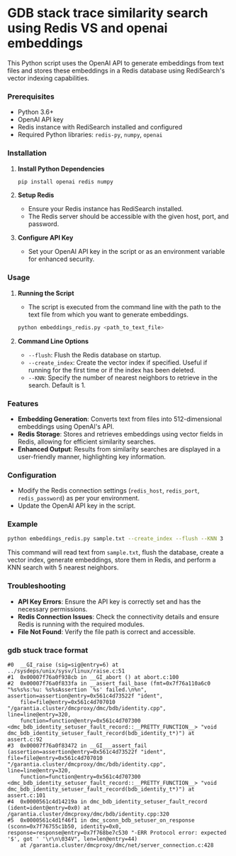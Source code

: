 # GDB stack trace similarity search using Redis VS and openai embeddings

This Python script uses the OpenAI API to generate embeddings from text files and stores these embeddings in a Redis database using RediSearch's vector indexing capabilities.

### Prerequisites
- Python 3.6+
- OpenAI API key
- Redis instance with RediSearch installed and configured
- Required Python libraries: `redis-py`, `numpy`, `openai`

### Installation
1. **Install Python Dependencies**
   ```bash
   pip install openai redis numpy
   ```

2. **Setup Redis**
   - Ensure your Redis instance has RediSearch installed.
   - The Redis server should be accessible with the given host, port, and password.

3. **Configure API Key**
   - Set your OpenAI API key in the script or as an environment variable for enhanced security.

### Usage
1. **Running the Script**
   - The script is executed from the command line with the path to the text file from which you want to generate embeddings.
   ```bash
   python embeddings_redis.py <path_to_text_file>
   ```

2. **Command Line Options**
   - `--flush`: Flush the Redis database on startup.
   - `--create_index`: Create the vector index if specified. Useful if running for the first time or if the index has been deleted.
   - `--KNN`: Specify the number of nearest neighbors to retrieve in the search. Default is 1.

### Features
- **Embedding Generation**: Converts text from files into 512-dimensional embeddings using OpenAI's API.
- **Redis Storage**: Stores and retrieves embeddings using vector fields in Redis, allowing for efficient similarity searches.
- **Enhanced Output**: Results from similarity searches are displayed in a user-friendly manner, highlighting key information.

### Configuration
- Modify the Redis connection settings (`redis_host`, `redis_port`, `redis_password`) as per your environment.
- Update the OpenAI API key in the script.

### Example
```bash
python embeddings_redis.py sample.txt --create_index --flush --KNN 3
```
This command will read text from `sample.txt`, flush the database, create a vector index, generate embeddings, store them in Redis, and perform a KNN search with 5 nearest neighbors.

### Troubleshooting
- **API Key Errors**: Ensure the API key is correctly set and has the necessary permissions.
- **Redis Connection Issues**: Check the connectivity details and ensure Redis is running with the required modules.
- **File Not Found**: Verify the file path is correct and accessible.

### gdb stuck trace format
```
#0  __GI_raise (sig=sig@entry=6) at ../sysdeps/unix/sysv/linux/raise.c:51
#1  0x00007f76a0f938cb in __GI_abort () at abort.c:100
#2  0x00007f76a0f833fa in __assert_fail_base (fmt=0x7f76a110a6c0 "%s%s%s:%u: %s%sAssertion `%s' failed.\n%n", assertion=assertion@entry=0x561c4d73522f "ident",
    file=file@entry=0x561c4d707010 "/garantia.cluster/dmcproxy/dmc/bdb/identity.cpp", line=line@entry=320,
    function=function@entry=0x561c4d707300 <dmc_bdb_identity_setuser_fault_record::__PRETTY_FUNCTION__> "void dmc_bdb_identity_setuser_fault_record(bdb_identity_t*)") at assert.c:92
#3  0x00007f76a0f83472 in __GI___assert_fail (assertion=assertion@entry=0x561c4d73522f "ident", file=file@entry=0x561c4d707010 "/garantia.cluster/dmcproxy/dmc/bdb/identity.cpp", line=line@entry=320,
    function=function@entry=0x561c4d707300 <dmc_bdb_identity_setuser_fault_record::__PRETTY_FUNCTION__> "void dmc_bdb_identity_setuser_fault_record(bdb_identity_t*)") at assert.c:101
#4  0x0000561c4d14219a in dmc_bdb_identity_setuser_fault_record (ident=ident@entry=0x0) at /garantia.cluster/dmcproxy/dmc/bdb/identity.cpp:320
#5  0x0000561c4d1f46f1 in dmc_sconn_bdb_setuser_on_response (sconn=0x7f76755c1b50, identity=0x0, response=response@entry=0x7f768be7c530 "-ERR Protocol error: expected '$', got ' '\r\n\034V", len=len@entry=44)
    at /garantia.cluster/dmcproxy/dmc/net/server_connection.c:428
```

